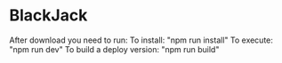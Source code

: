 # BlackJack
After download you need to run:
To install: "npm run install"
To execute: "npm run dev"
To build a deploy version: "npm run build"
